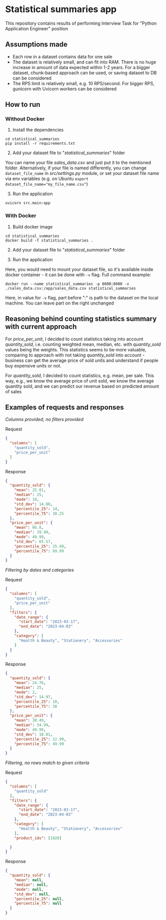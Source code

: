 # Statistical summaries app

This repository contains results of performing Interview Task for 
"Python Application Engineer" position

## Assumptions made
- Each row in a dataset contains data for one sale
- The dataset is relatively small, and can fit into RAM. There is no huge increase in amount of data 
expected within 1-2 years. For a bigger dataset, chunk-based approach can be used, or saving dataset to DB can be considered
- The RPS limit is relatively small, e.g. 10 RPS/second. For bigger RPS, gunicorn with Uvicorn workers can be considered


## How to run


### Without Docker
1. Install the dependencies

```
cd statistical_summaries
pip install -r requirements.txt
```

2. Add your dataset file to "_statistical_summaries_" folder

You can name your file _sales_data.csv_ and just put it to the mentioned folder.
Alternatively, if your file is named differently, you can change `dataset_file_name` in 
_src/settings.py_ module, or set your dataset file name via env variables
(e.g. on Ubuntu `export dataset_file_name="my_file_name.csv"`)

3. Run the application

```
uvicorn src.main:app
```

### With Docker

1. Build docker image
```
cd statistical_summaries
docker build -t statistical_summaries .
```

2. Add your dataset file to "_statistical_summaries_" folder


3. Run the application

Here, you would need to mount your dataset file, so it's available
inside docker container - it can be done with `-v` flag.
Full command example:
```
docker run --name statistical_summaries -p 8000:8000 -v ./sales_data.csv:/app/sales_data.csv statistical_summaries
```
Here, in value for `-v` flag, part before ":" is path to the dataset on the local machine. 
You can leave part on the right unchanged


## Reasoning behind counting statistics summary with current approach

For _price_per_unit_, I decided to count statistics taking into account _quantity_sold_, i.e. counting weighted mean, 
median, etc. with _quantity_sold_ values being the weights. 
This statistics seems to be more valuable, comparing to approach with not taking _quantity_sold_ into account - business can get the average price of sold units and understand if people buy expensive units or not.

For _quantity_sold_, I decided to count statistics, e.g. mean, per sale. This way, e.g., we know the average price of unit sold,
we know the average quantity sold, and we can predict our revenue based on predicted amount of sales


## Examples of requests and responses

_Columns provided, no filters provided_

Request
```json
{
  "columns": [
    "quantity_sold",
    "price_per_unit"
  ]
}
```

Response
```json
{
  "quantity_sold": {
    "mean": 25.81,
    "median": 25,
    "mode": 19,
    "std_dev": 14.08,
    "percentile_25": 14,
    "percentile_75": 38.25
  },
  "price_per_unit": {
    "mean": 66.8,
    "median": 39.99,
    "mode": 49.99,
    "std_dev": 65.57,
    "percentile_25": 25.99,
    "percentile_75": 89.99
  }
}
```

_Filtering by dates and categories_

Request
```json
{
  "columns": [
    "quantity_sold",
    "price_per_unit"
  ],
  "filters": {
    "date_range": {
      "start_date": "2023-03-17",
      "end_date": "2023-04-03"
    },
    "category": [
      "Health & Beauty", "Stationery", "Accessories"
    ]
  }
}
```



Response
```json
{
  "quantity_sold": {
    "mean": 24.76,
    "median": 25,
    "mode": 2,
    "std_dev": 14.97,
    "percentile_25": 10,
    "percentile_75": 38
  },
  "price_per_unit": {
    "mean": 30.49,
    "median": 34.99,
    "mode": 49.99,
    "std_dev": 18.01,
    "percentile_25": 12.99,
    "percentile_75": 49.99
  }
}
```

_Filtering, no rows match to given criteria_

Request
```json
{
  "columns": [
    "quantity_sold"
  ],
  "filters": {
    "date_range": {
      "start_date": "2023-03-17",
      "end_date": "2023-04-03"
    },
    "category": [
      "Health & Beauty", "Stationery", "Accessories"
    ],
    "product_ids": [1020]

  }
}
```

Response
```json
{
  "quantity_sold": {
    "mean": null,
    "median": null,
    "mode": null,
    "std_dev": null,
    "percentile_25": null,
    "percentile_75": null
  }
}
```